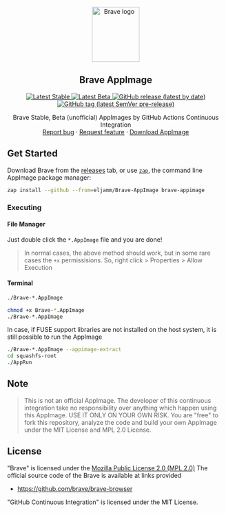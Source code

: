 
<p align="center">
    <a href="https://brave.com/">
        <img src="https://upload.wikimedia.org/wikipedia/commons/9/9d/Brave_lion_icon.svg" alt="Brave logo" width=110 height=128>
    </a>
<h2 align="center">Brave AppImage</h2>

<p align="center">
    <a href="https://github.com/eljamm/Brave-AppImage/releases/tag/stable">
        <img alt="Latest Stable" src="https://img.shields.io/static/v1?label=latest&message=stable&color=orange&logo=brave&logoColor=orange&style=for-the-badge">
    </a>
    <a href="https://github.com/eljamm/Brave-AppImage/releases/tag/beta">
        <img alt="Latest Beta" src="https://img.shields.io/static/v1?label=latest&message=beta&color=blue&logo=brave&logoColor=blue&style=for-the-badge">
    </a>
    <a href="https://github.com/eljamm/Brave-AppImage/releases/latest/">
        <img alt="GitHub release (latest by date)" src="https://img.shields.io/github/v/release/eljamm/Brave-Appimage?color=21BC29&label=stable&logo=brave&logoColor=21BC29&style=for-the-badge">
    </a>
    <a href="https://github.com/eljamm/Brave-AppImage/releases/">
        <img alt="GitHub tag (latest SemVer pre-release)" src="https://img.shields.io/github/v/tag/eljamm/Brave-Appimage?color=yellow&include_prereleases&label=beta&logo=brave&logoColor=yellow&style=for-the-badge">
    </a>
</p>

  <p align="center">
    Brave Stable, Beta (unofficial) AppImages by GitHub Actions Continuous Integration
    <br>
    <a href="https://github.com/eljamm/Brave-Appimage/issues/new">Report bug</a>
    ·
    <a href="https://github.com/eljamm/Brave-Appimage/issues/new">Request feature</a>
    ·
    <a href="https://github.com/eljamm/Brave-Appimage/releases/latest">Download AppImage</a>
  </p>
</p>

## Get Started

Download Brave from the [releases](https://github.com/eljamm/Brave-AppImage/releases) tab, or use [`zap`](https://github.com/srevinsaju/zap), the command line AppImage package manager:

```bash
zap install --github --from=eljamm/Brave-AppImage brave-appimage
```

### Executing

#### File Manager

Just double click the `*.AppImage` file and you are done!

> In normal cases, the above method should work, but in some rare cases
> the `+x` permissisions. So, right click > Properties > Allow Execution

#### Terminal

```bash
./Brave-*.AppImage
```

```bash
chmod +x Brave-*.AppImage
./Brave-*.AppImage
```

In case, if FUSE support libraries are not installed on the host system, it is
still possible to run the AppImage

```bash
./Brave-*.AppImage --appimage-extract
cd squashfs-root
./AppRun
```

## Note

> This is not an official AppImage. The developer of this continuous integration
> take no responsibility over anything which happen using this AppImage. USE IT ONLY
> ON YOUR OWN RISK. You are "free" to fork this repository, analyze the code and
> build your own AppImage under the MIT License and MPL 2.0 License.

## License

"Brave" is licensed under the [Mozilla Public License 2.0 (MPL 2.0)](https://en.wikipedia.org/wiki/Mozilla_Public_License)
The official source code of the Brave is available at links provided

- https://github.com/brave/brave-browser

"GitHub Continuous Integration" is licensed under the MIT License.
